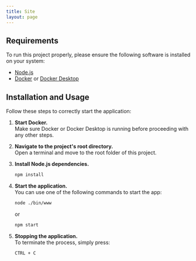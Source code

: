 ```yaml
---
title: Site
layout: page
---
```


## Requirements

To run this project properly, please ensure the following software is installed on your system:

- [Node.js](https://nodejs.org/)
- [Docker](https://www.docker.com/) or [Docker Desktop](https://www.docker.com/products/docker-desktop)

## Installation and Usage

Follow these steps to correctly start the application:

1. **Start Docker.**  
   Make sure Docker or Docker Desktop is running before proceeding with any other steps.

2. **Navigate to the project's root directory.**  
   Open a terminal and move to the root folder of this project.

3. **Install Node.js dependencies.**

   ```bash
   npm install
   ```

4. **Start the application.**  
   You can use one of the following commands to start the app:

   ```bash
   node ./bin/www
   ```

   or

   ```bash
   npm start
   ```

5. **Stopping the application.**  
   To terminate the process, simply press:

   ```bash
   CTRL + C
   ```

